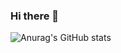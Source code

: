 ### Hi there 👋

![Anurag's GitHub stats](https://github-readme-stats.vercel.app/api?username=anuraghazra&show_icons=true&theme=radical)


<!--
**giannigdev/giannigdev** is a ✨ _special_ ✨ repository because its `README.md` (this file) appears on your GitHub profile.

Here are some ideas to get you started:

- 🔭 I’m currently working on ...
- 🌱 I’m currently learning ...
- 👯 I’m looking to collaborate on ...
- 🤔 I’m looking for help with ...
- 💬 Ask me about ...
- 📫 How to reach me: ...
- 😄 Pronouns: ...
- ⚡ Fun fact: ...
-->
